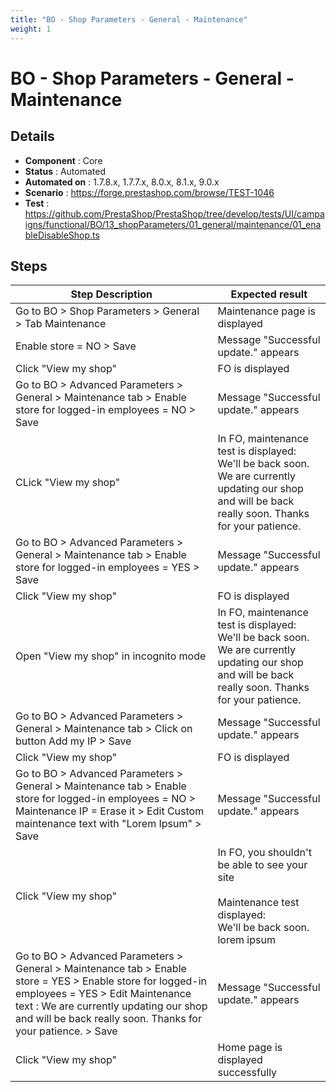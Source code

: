 ```yaml
---
title: "BO - Shop Parameters - General - Maintenance"
weight: 1
---
```


# BO - Shop Parameters - General - Maintenance
## Details
* **Component** : Core
* **Status** : Automated
* **Automated on** : 1.7.8.x, 1.7.7.x, 8.0.x, 8.1.x, 9.0.x
* **Scenario** : https://forge.prestashop.com/browse/TEST-1046
* **Test** : https://github.com/PrestaShop/PrestaShop/tree/develop/tests/UI/campaigns/functional/BO/13_shopParameters/01_general/maintenance/01_enableDisableShop.ts

## Steps
| Step Description | Expected result |
| ----- | ----- |
| Go to BO > Shop Parameters > General > Tab Maintenance | Maintenance page is displayed |
| Enable store = NO > Save | Message "Successful update." appears |
| Click "View my shop" | FO is displayed |
| Go to BO > Advanced Parameters > General > Maintenance tab > Enable store for logged-in employees = NO > Save | Message "Successful update." appears |
| CLick "View my shop" | In FO, maintenance test is displayed:<br>We'll be back soon.<br>We are currently updating our shop and will be back really soon. Thanks for your patience. |
| Go to BO > Advanced Parameters > General > Maintenance tab > Enable store for logged-in employees = YES > Save | Message "Successful update." appears |
| Click "View my shop" | FO is displayed |
| Open "View my shop" in incognito mode | In FO, maintenance test is displayed:<br>We'll be back soon.<br>We are currently updating our shop and will be back really soon. Thanks for your patience. |
| Go to BO > Advanced Parameters > General > Maintenance tab > Click on button Add my IP > Save | Message "Successful update." appears |
| Click "View my shop" | FO is displayed |
| Go to BO > Advanced Parameters > General > Maintenance tab > Enable store for logged-in employees = NO > Maintenance IP = Erase it > Edit Custom maintenance text with "Lorem Ipsum" > Save | Message "Successful update." appears |
| Click "View my shop" | In FO, you shouldn't be able to see your site<br><br>Maintenance test displayed:<br>We'll be back soon.<br>lorem ipsum |
| Go to BO > Advanced Parameters > General > Maintenance tab > Enable store = YES > Enable store for logged-in employees = YES > Edit Maintenance text : We are currently updating our shop and will be back really soon. Thanks for your patience. > Save | Message "Successful update." appears |
| Click "View my shop" | Home page is displayed successfully |